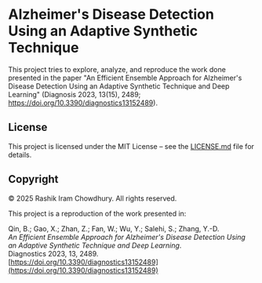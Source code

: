 # Alzheimer's Disease Detection Using an Adaptive Synthetic Technique
This project tries to explore, analyze, and reproduce the work done presented in the paper "An Efficient Ensemble Approach for Alzheimer's Disease Detection Using an Adaptive Synthetic Technique and Deep Learning" (Diagnosis 2023, 13(15), 2489; https://doi.org/10.3390/diagnostics13152489).



## License

This project is licensed under the MIT License – see the [LICENSE.md](LICENSE.md) file for details.

## Copyright

© 2025 Rashik Iram Chowdhury. All rights reserved.  

This project is a reproduction of the work presented in:

Qin, B.; Gao, X.; Zhan, Z.; Fan, W.; Wu, Y.; Salehi, S.; Zhang, Y.-D.  
*An Efficient Ensemble Approach for Alzheimer's Disease Detection Using an Adaptive Synthetic Technique and Deep Learning*.  
Diagnostics 2023, 13, 2489.  
[https://doi.org/10.3390/diagnostics13152489](https://doi.org/10.3390/diagnostics13152489)
